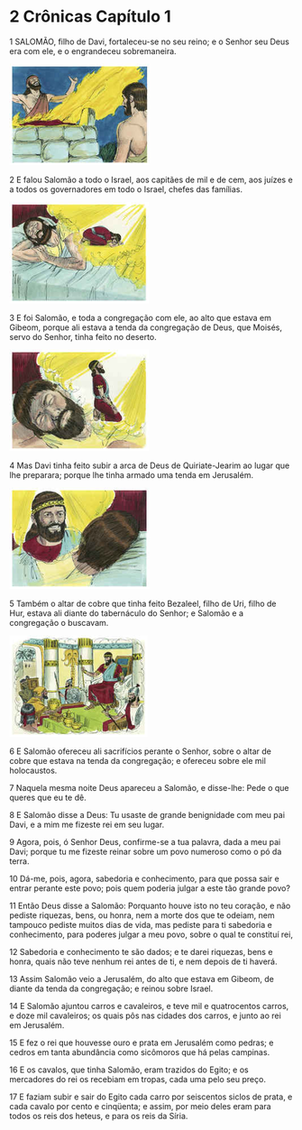 # 2 Crônicas Capítulo 1

1	SALOMÃO, filho de Davi, fortaleceu-se no seu reino; e o Senhor seu Deus era com ele, e o engrandeceu sobremaneira.

![](.img/14_2Ch_01_01_RG.jpg)

2	E falou Salomão a todo o Israel, aos capitães de mil e de cem, aos juízes e a todos os governadores em todo o Israel, chefes das famílias.

![](.img/14_2Ch_01_02_RG.jpg)

3	E foi Salomão, e toda a congregação com ele, ao alto que estava em Gibeom, porque ali estava a tenda da congregação de Deus, que Moisés, servo do Senhor, tinha feito no deserto.

![](.img/14_2Ch_01_03_RG.jpg)

4	Mas Davi tinha feito subir a arca de Deus de Quiriate-Jearim ao lugar que lhe preparara; porque lhe tinha armado uma tenda em Jerusalém.

![](.img/14_2Ch_01_04_RG.jpg)

5	Também o altar de cobre que tinha feito Bezaleel, filho de Uri, filho de Hur, estava ali diante do tabernáculo do Senhor; e Salomão e a congregação o buscavam.

![](.img/14_2Ch_01_05_RG.jpg)

6	E Salomão ofereceu ali sacrifícios perante o Senhor, sobre o altar de cobre que estava na tenda da congregação; e ofereceu sobre ele mil holocaustos.

7	Naquela mesma noite Deus apareceu a Salomão, e disse-lhe: Pede o que queres que eu te dê.

8	E Salomão disse a Deus: Tu usaste de grande benignidade com meu pai Davi, e a mim me fizeste rei em seu lugar.

9	Agora, pois, ó Senhor Deus, confirme-se a tua palavra, dada a meu pai Davi; porque tu me fizeste reinar sobre um povo numeroso como o pó da terra.

10	Dá-me, pois, agora, sabedoria e conhecimento, para que possa sair e entrar perante este povo; pois quem poderia julgar a este tão grande povo?

11	Então Deus disse a Salomão: Porquanto houve isto no teu coração, e não pediste riquezas, bens, ou honra, nem a morte dos que te odeiam, nem tampouco pediste muitos dias de vida, mas pediste para ti sabedoria e conhecimento, para poderes julgar a meu povo, sobre o qual te constituí rei,

12	Sabedoria e conhecimento te são dados; e te darei riquezas, bens e honra, quais não teve nenhum rei antes de ti, e nem depois de ti haverá.

13	Assim Salomão veio a Jerusalém, do alto que estava em Gibeom, de diante da tenda da congregação; e reinou sobre Israel.

14	E Salomão ajuntou carros e cavaleiros, e teve mil e quatrocentos carros, e doze mil cavaleiros; os quais pôs nas cidades dos carros, e junto ao rei em Jerusalém.

15	E fez o rei que houvesse ouro e prata em Jerusalém como pedras; e cedros em tanta abundância como sicômoros que há pelas campinas.

16	E os cavalos, que tinha Salomão, eram trazidos do Egito; e os mercadores do rei os recebiam em tropas, cada uma pelo seu preço.

17	E faziam subir e sair do Egito cada carro por seiscentos siclos de prata, e cada cavalo por cento e cinqüenta; e assim, por meio deles eram para todos os reis dos heteus, e para os reis da Síria.

